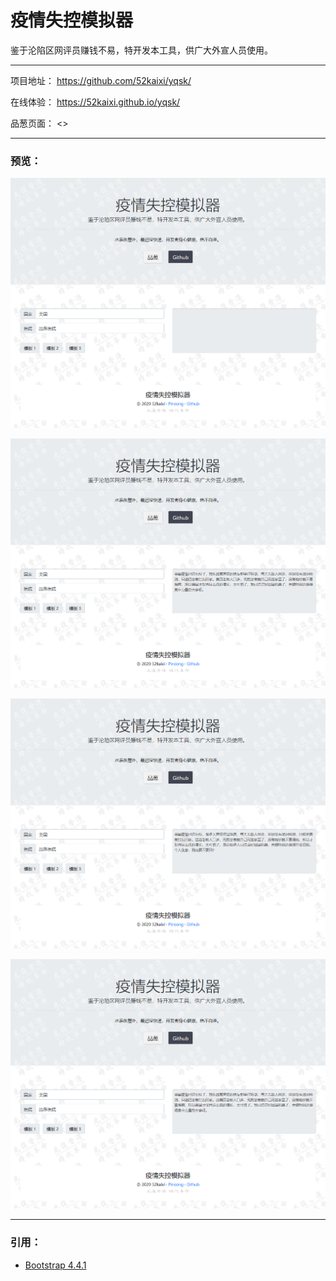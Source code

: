 # 疫情失控模拟器



鉴于沦陷区网评员赚钱不易，特开发本工具，供广大外宣人员使用。



---



项目地址： <https://github.com/52kaixi/yqsk/>

在线体验： <https://52kaixi.github.io/yqsk/>

品葱页面： <>



---



### 预览：

![预览](https://github.com/52kaixi/yqsk/blob/master/images/preview.png)

![预览](https://github.com/52kaixi/yqsk/blob/master/images/preview1.png)

![预览](https://github.com/52kaixi/yqsk/blob/master/images/preview2.png)

![预览](https://github.com/52kaixi/yqsk/blob/master/images/preview3.png)



---



### 引用：

- [Bootstrap 4.4.1](https://getbootstrap.com/)
